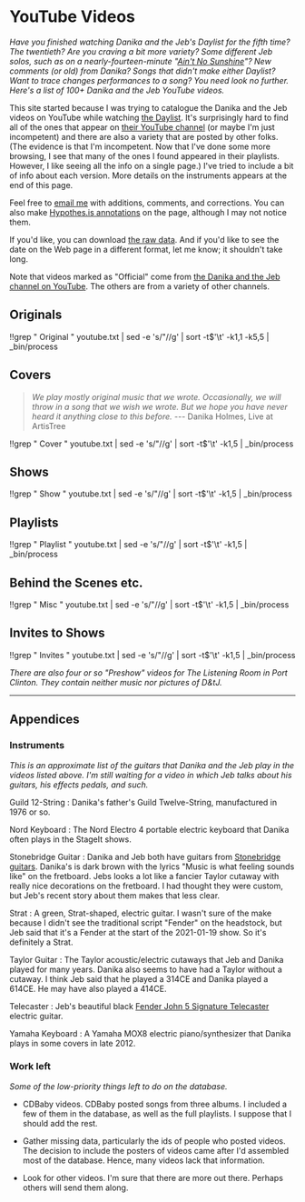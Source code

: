 YouTube Videos
==============

_Have you finished watching Danika and the Jeb's Daylist for the
fifth time?  The twentieth?  Are you craving a bit more variety?
Some different Jeb solos, such as on a nearly-fourteen-minute "[Ain't
No Sunshine](https://www.youtube.com/watch?v=CKF6XhhR_gI)"?  New
comments (or old) from Danika?  Songs that didn't make either
Daylist?  Want to trace changes performances to a song?  You need
look no further.  Here's a list of 100+ Danika and the Jeb YouTube
videos._

This site started because I was trying to catalogue the Danika and
the Jeb videos on YouTube while watching [the
Daylist](https://www.youtube.com/playlist?list=PLQK0NqnGJnIjguwg68Hzi9swugfXsGXNV).
It's surprisingly hard to find all of the ones that appear on [their
YouTube channel](https://www.youtube.com/c/DanikaandtheJeb) (or
maybe I'm just incompetent) and there are also a variety that are
posted by other folks.  (The evidence is that I'm incompetent.  Now
that I've done some more browsing, I see that many of the ones I
found appeared in their playlists.  However, I like seeing all the
info on a single page.) I've tried to include a bit of info about
each version.  More details on the instruments appears at the end
of this page.

Feel free to [email me](mailto:rebelsky@grinnell.edu?subject=Danika+and+the+Jeb+on+YouTube) with additions, comments, and corrections.  You can also make
[Hypothes.is annotations](https://hypothes.is) on the page, although I may
not notice them.

If you'd like,  you can download [the raw data](youtube.txt).  And if
you'd like to see the date on the Web page in a different format, let
me know; it shouldn't take long.

Note that videos marked as "Official" come from [the Danika and the
Jeb channel on YouTube](https://www.youtube.com/c/DanikaandtheJeb).
The others are from a variety of other channels.

Originals
---------

!!grep "	Original	" youtube.txt | sed -e 's/"//g' | sort -t$'\t' -k1,1 -k5,5 | _bin/process

Covers
------

> _We play mostly original music that we wrote.  Occasionally, we will throw
in a song that we wish we wrote.  But we hope you have never heard it
anything close to this before._ --- Danika Holmes, Live at ArtisTree

!!grep "	Cover	" youtube.txt | sed -e 's/"//g' | sort -t$'\t' -k1,5 | _bin/process

Shows
-----

!!grep "	Show	" youtube.txt | sed -e 's/"//g' | sort -t$'\t' -k1,5 | _bin/process

Playlists
---------

!!grep "	Playlist	" youtube.txt | sed -e 's/"//g' | sort -t$'\t' -k1,5 | _bin/process

Behind the Scenes etc.
----------------------

!!grep "	Misc	" youtube.txt | sed -e 's/"//g' | sort -t$'\t' -k1,5 | _bin/process

Invites to Shows
----------------

!!grep "	Invites	" youtube.txt | sed -e 's/"//g' | sort -t$'\t' -k1,5 | _bin/process


_There are also four or so "Preshow" videos for The Listening Room in
Port Clinton.  They contain neither music nor pictures of D&tJ._

---

## Appendices

### Instruments

_This is an approximate list of the guitars that Danika and the Jeb
play in the videos listed above.  I'm still waiting for a video in
which Jeb talks about his guitars, his effects pedals, and such._

Guild 12-String
  : Danika's father's Guild Twelve-String, manufactured in 1976 or so.

Nord Keyboard
  : The Nord Electro 4 portable electric keyboard that Danika often plays in the StageIt shows.

Stonebridge Guitar
  : Danika and Jeb both have guitars from [Stonebridge
    guitars](https://www.stonebridgeguitars.com).  Danika's is dark
    brown with the lyrics "Music is what feeling sounds like" on
    the fretboard.  Jebs looks a lot like a fancier Taylor cutaway
    with really nice decorations on the fretboard.  I had thought
    they were custom, but Jeb's recent story about them makes that 
    less clear.

Strat
  : A green, Strat-shaped, electric guitar.  I wasn't sure of the make
    because I didn't see the traditional script "Fender" on the headstock,
    but Jeb said that it's a Fender at the start of the 2021-01-19
    show.  So it's definitely a Strat.

Taylor Guitar
  : The Taylor acoustic/electric cutaways that Jeb and Danika played 
    for many years.  Danika also seems to have had a Taylor without
    a cutaway.  I think Jeb said that he played a 314CE and Danika
    played a 614CE.  He may have also played a 414CE.

Telecaster
  : Jeb's beautiful black [Fender John 5 Signature
    Telecaster](http://www.fendercustomshop.com/series/artist/john-5-hb-signature-telecaster-rosewood-fingerboard-black/) electric guitar.

Yamaha Keyboard
  : A Yamaha MOX8 electric piano/synthesizer that Danika plays in some 
    covers in late 2012.

### Work left

_Some of the low-priority things left to do on the database._

* CDBaby videos.  CDBaby posted songs from three albums.  I
included a few of them in the database, as well as the full playlists.
I suppose that I should add the rest.

* Gather missing data, particularly the ids of people who posted
videos.  The decision to include the posters of videos came after
I'd assembled most of the database.  Hence, many videos lack that
information.

* Look for other videos.  I'm sure that there are more out there.
Perhaps others will send them along.

